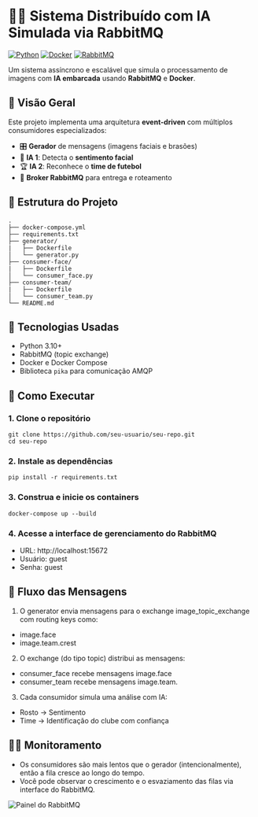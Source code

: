 # 🧠🔁 Sistema Distribuído com IA Simulada via RabbitMQ

[![Python](https://img.shields.io/badge/Python-3.10+-blue?logo=python)](https://www.python.org/)
[![Docker](https://img.shields.io/badge/Docker-Containerized-blue?logo=docker)](https://www.docker.com/)
[![RabbitMQ](https://img.shields.io/badge/RabbitMQ-3.x-orange?logo=rabbitmq)](https://www.rabbitmq.com/)

Um sistema assíncrono e escalável que simula o processamento de imagens com **IA embarcada** usando **RabbitMQ** e **Docker**.

## 📸 Visão Geral

Este projeto implementa uma arquitetura **event-driven** com múltiplos consumidores especializados:

- 🎛 **Gerador** de mensagens (imagens faciais e brasões)
- 🤖 **IA 1**: Detecta o **sentimento facial**
- 🏆 **IA 2**: Reconhece o **time de futebol**
- 🐇 **Broker RabbitMQ** para entrega e roteamento

## 📂 Estrutura do Projeto

```
.
├── docker-compose.yml
├── requirements.txt
├── generator/
|   ├── Dockerfile
│   └── generator.py
├── consumer-face/
|   ├── Dockerfile
│   └── consumer_face.py
├── consumer-team/
|   ├── Dockerfile
│   └── consumer_team.py
└── README.md
```

## 🔧 Tecnologias Usadas

- Python 3.10+
- RabbitMQ (topic exchange)
- Docker e Docker Compose
- Biblioteca `pika` para comunicação AMQP

## 🚀 Como Executar

### 1. Clone o repositório

```
git clone https://github.com/seu-usuario/seu-repo.git
cd seu-repo
```

### 2. Instale as dependências
```
pip install -r requirements.txt
```

### 3. Construa e inicie os containers

```
docker-compose up --build
```

### 4. Acesse a interface de gerenciamento do RabbitMQ

- URL: http://localhost:15672
- Usuário: guest
- Senha: guest

## 🔄 Fluxo das Mensagens

1. O generator envia mensagens para o exchange image_topic_exchange com routing keys como:
- image.face
- image.team.crest

2. O exchange (do tipo topic) distribui as mensagens:
- consumer_face recebe mensagens image.face
- consumer_team recebe mensagens image.team.

3. Cada consumidor simula uma análise com IA:
- Rosto → Sentimento
- Time → Identificação do clube com confiança

## 🕵️‍♂️ Monitoramento
- Os consumidores são mais lentos que o gerador (intencionalmente), então a fila cresce ao longo do tempo.
- Você pode observar o crescimento e o esvaziamento das filas via interface do RabbitMQ.

![Painel do RabbitMQ](images/filas.png)

